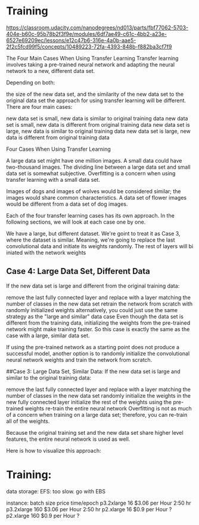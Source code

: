 # Training


https://classroom.udacity.com/nanodegrees/nd013/parts/fbf77062-5703-404e-b60c-95b78b2f3f9e/modules/6df7ae49-c61c-4bb2-a23e-6527e69209ec/lessons/e12c47b6-316e-4a0b-aae5-2f2c5fcd99f5/concepts/10489223-72fa-4393-848b-f882ba3cf7f9


The Four Main Cases When Using Transfer Learning
Transfer learning involves taking a pre-trained neural network and adapting the neural network to a new, different data set.

Depending on both:

the size of the new data set, and
the similarity of the new data set to the original data set
the approach for using transfer learning will be different. There are four main cases:

new data set is small, new data is similar to original training data
new data set is small, new data is different from original training data
new data set is large, new data is similar to original training data
new data set is large, new data is different from original training data

Four Cases When Using Transfer Learning

A large data set might have one million images. A small data could have two-thousand images. The dividing line between a large data set and small data set is somewhat subjective. Overfitting is a concern when using transfer learning with a small data set.

Images of dogs and images of wolves would be considered similar; the images would share common characteristics. A data set of flower images would be different from a data set of dog images.

Each of the four transfer learning cases has its own approach. In the following sections, we will look at each case one by one.



We have a large, but different dataset. We're goint to treat it as Case 3, where the dataset is similar. Meaning,
we're going to replace the last convolutional data and initiate its weights randomly. The rest of layers will bi iniated with the network weights


## Case 4: Large Data Set, Different Data
If the new data set is large and different from the original training data:

remove the last fully connected layer and replace with a layer matching the number of classes in the new data set
retrain the network from scratch with randomly initialized weights
alternatively, you could just use the same strategy as the "large and similar" data case
Even though the data set is different from the training data, initializing the weights from the pre-trained network might make training faster. So this case is exactly the same as the case with a large, similar data set.

If using the pre-trained network as a starting point does not produce a successful model, another option is to randomly initialize the convolutional neural network weights and train the network from scratch.

##Case 3: Large Data Set, Similar Data:
If the new data set is large and similar to the original training data:

remove the last fully connected layer and replace with a layer matching the number of classes in the new data set
randomly initialize the weights in the new fully connected layer
initialize the rest of the weights using the pre-trained weights
re-train the entire neural network
Overfitting is not as much of a concern when training on a large data set; therefore, you can re-train all of the weights.

Because the original training set and the new data set share higher level features, the entire neural network is used as well.

Here is how to visualize this approach:



# Training:
data storage:
EFS: too slow. go with EBS


instance:       batch size      price               time/epoch
p3.2xlarge               16     $3.06 per Hour      2:50 hr
p3.2xlarge              160     $3.06 per Hour      2:50 hr
p2.xlarge                16     $0.9 per Hour       ?
p2.xlarge               160     $0.9 per Hour       ?

